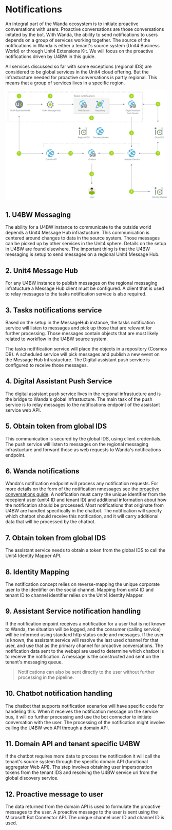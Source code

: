 
# Notifications

An integral part of the Wanda ecosystem is to initiate proactive conversations with users. Proactive conversations are those conversations initated by the bot. With Wanda, the ability to send notifications to users depends on a group of services working together.
The source of the notifications in Wanda is either a tenant's source system (Unit4 Business World) or through Unit4 Extensions Kit. We will focus on the proactive notifications driven by U4BW in this guide.

All services discussed so far with some exceptions (regional IDS) are considered to be global services in the Unit4 cloud offering. But the infrastucture needed for proactive conversations is partly regional.
This means that a group of services lives in a specific region. 

![Notifications flow](images/notifications.svg "Notifications flow")

## 1. U4BW Messaging
The ability for a U4BW instance to communicate to the outside world depends a Unit4 Message Hub infrastucture. This communication is centered around changes to data in the source system. 
Those messages can be picked up by other services in the Unit4 sphere. Details on the setup in U4BW are found elsewhere. The important thing is that the U4BW messaging is setup to send messages on a regional Unit4 Message Hub.

## 2. Unit4 Message Hub
For any U4BW instance to publish messages on the regional messaging infratucture a Message Hub client must be configured. 
A client that is used to relay messages to the tasks notification service is also required.

## 3. Tasks notifications service
Based on the setup in the MessageHub instance, the tasks notification service will listen to messages and pick up those that are relevant for further processing.
Those messages contain objects that are most likely related to workflow in the U4BW source system. 

The tasks notfification service will place the objects in a repository (Cosmos DB). A scheduled service will pick messages and publish a new event on the Message Hub Infrastucture.
The Digital assistant push service is configured to receive those messages.

## 4. Digital Assistant Push Service
The digital assistant push service lives in the regional infrastucture and is the bridge to Wanda's global infrastucture. 
The main task of the push service is to relay messages to the notifications endpoint of the assistant service web API. 

## 5. Obtain token from global IDS
This communication is secured by the global IDS, using client credentials.
The push service will listen to messages on the regional messaging infrastucture and forward those as web requests to Wanda's notifications endpoint.

## 6. Wanda notifications
Wanda's notification endpoint will process any notification requests. For more details on the form of the notification nmessages see the [proactive conversations guide](../proactive-conversations.md). A notification must carry the unique identifier from the recepient user (unit4 ID and tenant ID) 
and additional information about how the notification should be processed. Most notifications that originate from U4BW are handled specifically in the chatbot. The notification will specify which chatbot should receive this notification, and it will carry additional data that will be processed by the chatbot.

## 7. Obtain token from global IDS
The assistant service needs to obtain a token from the global IDS to call the Unit4 Identity Mapper API.

## 8. Identity Mapping
The notification concept relies on reverse-mapping the unique corporate user to the identifier on the social channel. Mapping from unit4 ID and tenant ID to channel identifier relies on the Unit4 Identity Mapper.

## 9. Assistant Service notification handling

If the notification enpoint receives a notification for a user that is not known to Wanda, the situation will be logged, and the consumer (calling service) will be informed using standard http status code and messages.
If the user is known, the assistant service will resolve the last used channel for that user, and use that as the primary channel for proactive conversations. The notification data sent to the webapi are used to determine which chatbot is to receive the notification. A message is the constructed and sent on the tenant's messaging queue.

> Notifications can also be sent directly to the user without further processing in the pipeline.

## 10. Chatbot notification handling

The chatbot that supports notification scenarios will have specific code for handeling this. When it receives the notification message on the service bus, it will do further processing and use the bot connector to initiate conversation with the user.
The processing of the notification might involve calling the U4BW web API through a domain API.

## 11. Domain API and tenant specific U4BW
If the chatbot requires more data to process the notification it will call the tenant's source system through the specific domain API (functional aggregator Web API). Ths step involves obtaining user impersonation tokens from the tenant IDS and resolving the U4BW service uri from the global discovery service.

## 12. Proactive message to user
The data returned from the domain API is used to formulate the proactive messages to the user. A proactive message to the user is sent using the Microsoft Bot Connector API. The unique channel user ID and channel ID is used. 


















